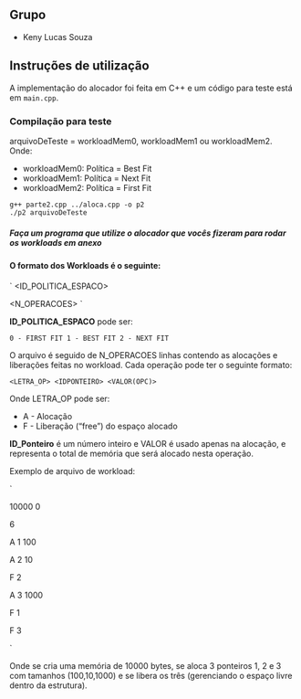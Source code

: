 ## Grupo
- Keny Lucas Souza 

## Instruções de utilização
A implementação do alocador foi feita em C++ e um código para teste está em `main.cpp`.

### Compilação para teste

arquivoDeTeste = workloadMem0, workloadMem1 ou workloadMem2. 
Onde: 
* workloadMem0: Política = Best Fit
* workloadMem1: Política = Next Fit
* workloadMem2: Política = First Fit
```shell
g++ parte2.cpp ../aloca.cpp -o p2
./p2 arquivoDeTeste
```

##### Faça um programa que utilize o alocador que vocês fizeram para rodar os workloads em anexo #####

#### O formato dos Workloads é o seguinte: ####
`
<TAMANHO DA MEMORIA> <ID_POLITICA_ESPACO>

<N_OPERACOES>
`

__ID_POLITICA_ESPACO__ pode ser:

`
0 - FIRST FIT
1 - BEST FIT
2 - NEXT FIT
`

O arquivo é seguido de N_OPERACOES linhas contendo as alocações e liberações feitas no workload. Cada operação pode ter o seguinte formato:

`
<LETRA_OP> <IDPONTEIRO> <VALOR(OPC)>
`

Onde LETRA_OP pode ser:

* A - Alocação
* F - Liberação (“free”) do espaço alocado

__ID_Ponteiro__ é um número inteiro e VALOR é usado apenas na alocação, e representa o total de memória que será alocado nesta operação.

Exemplo de arquivo de workload:

`

10000 0

6

A 1 100

A 2 10

F 2

A 3 1000

F 1

F 3

`

Onde se cria uma memória de 10000 bytes, se aloca 3 ponteiros 1, 2 e 3 com tamanhos (100,10,1000) e se libera os três (gerenciando o espaço livre dentro da estrutura).
